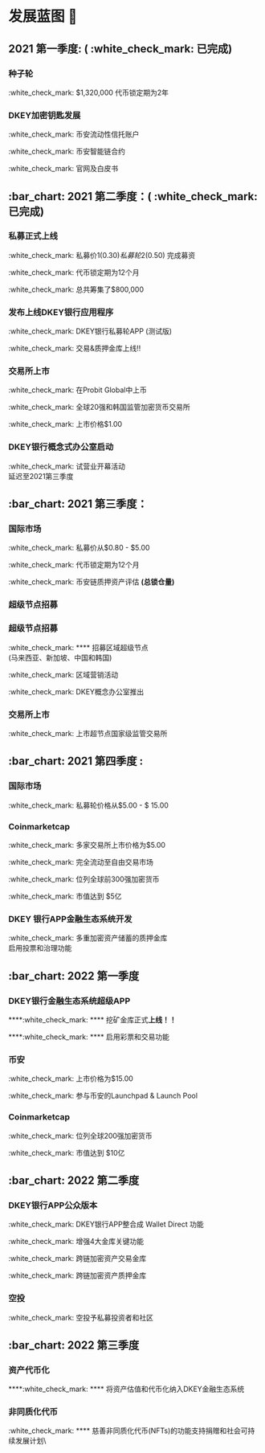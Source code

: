 # 发展蓝图 📝

## &#x20;2021 第一季度: ( :white\_check\_mark: 已完成)

### **种子轮**&#x20;

:white\_check\_mark: $1,320,000 代币锁定期为2年

### **DKEY加密钥匙发展**&#x20;

:white\_check\_mark: 币安流动性信托账户&#x20;

:white\_check\_mark: 币安智能链合约&#x20;

:white\_check\_mark: 官网及白皮书



## :bar\_chart: 2021 第二季度：( :white\_check\_mark: 已完成)

### **私募正式上线**&#x20;

:white\_check\_mark: 私募价1($0.30) 私募轮2 ($0.50) 完成募资

:white\_check\_mark: 代币锁定期为12个月

:white\_check\_mark: 总共筹集了$800,000

### **发布上线DKEY银行应用程序**

:white\_check\_mark: DKEY银行私募轮APP (测试版)&#x20;

:white\_check\_mark: 交易&质押金库上线!!

### 交易所上市

:white\_check\_mark: 在Probit Global中上币

:white\_check\_mark: 全球20强和韩国监管加密货币交易所

:white\_check\_mark: 上市价格$1.00

### **DKEY银行概念式办公室启动**&#x20;

:white\_check\_mark: 试营业开幕活动\
&#x20;        延迟至2021第三季度

## :bar\_chart: 2021 第三季度：

### 国际市场

:white\_check\_mark: 私募价从$0.80 - $5.00

:white\_check\_mark: 代币锁定期为12个月

:white\_check\_mark: 币安链质押资产评估 **(总锁仓量)**

### 超级节点招募

### **超级节点招募**&#x20;

:white\_check\_mark: **** 招募区域超级节点\
&#x20;       (马来西亚、新加坡、中国和韩国)

:white\_check\_mark: 区域营销活动

:white\_check\_mark: DKEY概念办公室推出

### 交易所上市

:white\_check\_mark: 上市超节点国家级监管交易所&#x20;

## :bar\_chart: 2021 第四季度 :

### 国际市场

:white\_check\_mark: 私募轮价格从$5.00 - $ 15.00

### Coinmarketcap

:white\_check\_mark: 多家交易所上市价格为$5.00

:white\_check\_mark: 完全流动至自由交易市场

:white\_check\_mark: 位列全球前300强加密货币

:white\_check\_mark: 市值达到 $5亿

### DKEY 银行APP金融生态系统开发

:white\_check\_mark: 多重加密资产储蓄的质押金库\
&#x20;        启用投票和治理功能

## :bar\_chart: 2022 第一季度

### **DKEY银行金融生态系统超级APP**

****:white\_check\_mark: **** 挖矿金库正式**上线！！**

****:white\_check\_mark: **** 启用彩票和交易功能

### 币安

:white\_check\_mark: 上市价格为$15.00

:white\_check\_mark: 参与币安的Launchpad & Launch Pool

### Coinmarketcap

:white\_check\_mark: 位列全球200强加密货币

:white\_check\_mark: 市值达到 $10亿

## :bar\_chart: 2022 第二季度

### DKEY银行APP公众版本&#x20;

:white\_check\_mark: DKEY银行APP整合成 Wallet Direct 功能

:white\_check\_mark: 增强4大金库关键功能

:white\_check\_mark: 跨链加密资产交易金库

:white\_check\_mark: 跨链加密资产质押金库

### 空投

:white\_check\_mark: 空投予私募投资者和社区

## :bar\_chart: 2022 第三季度

### **资产代币化**

****:white\_check\_mark: **** 将资产估值和代币化纳入DKEY金融生态系统

### **非同质化代币**

:white\_check\_mark: **** 慈善非同质化代币(NFTs)的功能支持捐赠和社会可持续发展计划\
